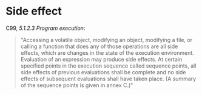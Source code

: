 # Side effect

C99, *5.1.2.3 Program execution*:

>"Accessing a volatile object, modifying an object, modifying a file, or calling
a function that does any of those operations are all side effects, which are
changes in the state of the execution environment.  Evaluation of an expression
may produce side effects.  At certain specified points in the execution sequence
called sequence points, all side effects of previous evaluations shall be
complete and no side effects of subsequent evaluations shall have taken place.
(A summary of the sequence points is given in annex C.)"
